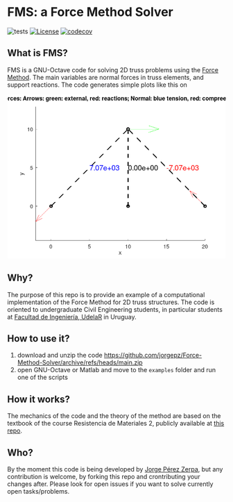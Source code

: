 # FMS: a Force Method Solver

![tests](https://github.com/jorgepz/Force-Method-Solver/workflows/tests/badge.svg)
[![License](https://img.shields.io/badge/License-GPLv3-green.svg)](https://github.com/jorgepz/Force-Method-Solver/blob/main/LICENSE)
[![codecov](https://codecov.io/gh/jorgepz/Force-Method-Solver/graph/badge.svg?token=B6O9A0JBV0)](https://codecov.io/gh/jorgepz/Force-Method-Solver)

## What is FMS?

FMS is a GNU-Octave code for solving 2D truss problems using the [Force Method](https://en.wikipedia.org/wiki/Unit_dummy_force_method). The main variables are normal forces in truss elements, and support reactions. The code generates simple plots like this on 

![fig example 1](examples/Example_1_forces.png)


## Why?

The purpose of this repo is to provide an example of a computational implementation of the Force Method for 2D truss structures. The code is oriented to undergraduate Civil Engineering students, in particular students at [Facultad de Ingeniería, UdelaR](https://www.fing.edu.uy/) in Uruguay.

## How to use it?

 1. download and unzip the code https://github.com/jorgepz/Force-Method-Solver/archive/refs/heads/main.zip
 1. open GNU-Octave or Matlab and move to the `examples` folder and run one of the scripts

## How it works?

The mechanics of the code and the theory of the method are based on the textbook of the course Resistencia de Materiales 2, publicly available at [this repo](https://gitlab.fing.edu.uy/jorgepz/libroResMat2/).

## Who?

By the moment this code is being developed by [Jorge Pérez Zerpa](https://www.fing.edu.uy/~jorgepz/), but any contribution is welcome, by forking this repo and crontributing your changes after. Please look for open issues if you want to solve currently open tasks/problems.
